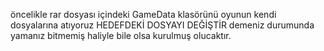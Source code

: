 öncelikle rar dosyası içindeki GameData klasörünü oyunun kendi dosyalarına atıyoruz
HEDEFDEKİ DOSYAYI DEĞİŞTİR demeniz durumunda yamanız bitmemiş haliyle bile olsa kurulmuş olucaktır.
